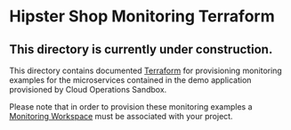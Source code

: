 Hipster Shop Monitoring Terraform
================================================================================

## This directory is currently under construction.

This directory contains documented [Terraform] for provisioning monitoring examples
for the microservices contained in the demo application provisioned by Cloud Operations Sandbox.

Please note that in order to provision these monitoring examples a [Monitoring Workspace] 
must be associated with your project.

[Terraform]: https://www.terraform.io/
[Monitoring Workspace]: https://cloud.google.com/monitoring/workspaces/create